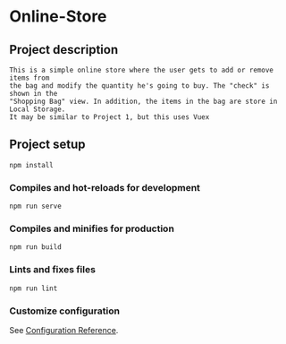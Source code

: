 # Online-Store

## Project description
```
This is a simple online store where the user gets to add or remove items from 
the bag and modify the quantity he's going to buy. The "check" is shown in the 
"Shopping Bag" view. In addition, the items in the bag are store in Local Storage.
It may be similar to Project 1, but this uses Vuex 
```

## Project setup
```
npm install
```

### Compiles and hot-reloads for development
```
npm run serve
```

### Compiles and minifies for production
```
npm run build
```

### Lints and fixes files
```
npm run lint
```

### Customize configuration
See [Configuration Reference](https://cli.vuejs.org/config/).
